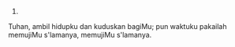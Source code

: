 1.
Tuhan, ambil hidupku dan kuduskan bagiMu;
pun waktuku pakailah memujiMu s'lamanya,
memujiMu s'lamanya.